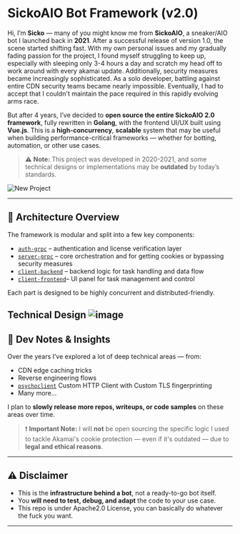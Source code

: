 # SickoAIO Bot Framework (v2.0)

Hi, I’m **Sicko** — many of you might know me from **SickoAIO**, a sneaker/AIO bot I launched back in **2021**. After a successful release of version 1.0, the scene started shifting fast. With my own personal issues and my gradually fading passion for the project, I found myself struggling to keep up, especially with sleeping only 3-4 hours a day and scratch my head off to work around with every akamai update. Additionally, security measures became increasingly sophisticated. As a solo developer, battling against entire CDN security teams became nearly impossible. Eventually, I had to accept that I couldn't maintain the pace required in this rapidly evolving arms race.

But after 4 years, I’ve decided to **open source the entire SickoAIO 2.0 framework**, fully rewritten in **Golang**, with the frontend UI/UX built using **Vue.js**. This is a **high-concurrency**, **scalable** system that may be useful when building performance-critical frameworks — whether for botting, automation, or other use cases.

> ⚠️ **Note:** This project was developed in 2020-2021, and some technical designs or implementations may be **outdated** by today’s standards.

![New Project](https://github.com/user-attachments/assets/464f7536-d337-47e7-aa0e-5f9e7d02d017)

---

## 🧱 Architecture Overview

The framework is modular and split into a few key components:

- [`auth-grpc`](https://github.com/sicko7947/sicko-aio-2.0-auth) – authentication and license verification layer  
- [`server-grpc`](https://github.com/sicko7947/sicko-aio-2.0-server) – core orchestration and for getting cookies or bypassing security measures
- [`client-backend`](https://github.com/sicko7947/sicko-aio-2.0-client) – backend logic for task handling and data flow  
- [`client-frontend`](https://github.com/sicko7947/sicko-aio-2.0-frontend-vue)– UI panel for task management and control  

Each part is designed to be highly concurrent and distributed-friendly.

Technical Design
![image](https://github.com/user-attachments/assets/dc8e7629-5886-4e4f-80a1-e976d93db834)
---

## 🧠 Dev Notes & Insights

Over the years I’ve explored a lot of deep technical areas — from:

- CDN edge caching tricks
- Reverse engineering flows
- [`psychoclient`](https://github.com/sicko7947/psychoclient) Custom HTTP Client with Custom TLS fingerprinting
- Many more...

I plan to **slowly release more repos, writeups, or code samples** on these areas over time.

> ❗ **Important Note:** I will **not** be open sourcing the specific logic I used to tackle Akamai's cookie protection — even if it's outdated — due to **legal and ethical reasons**.

---

## ⚠️ Disclaimer

- This is the **infrastructure behind a bot**, not a ready-to-go bot itself.
- You **will need to test, debug, and adapt** the code to your use case.
- This repo is under Apache2.0 License, you can basically do whatever the fuck you want.
---

